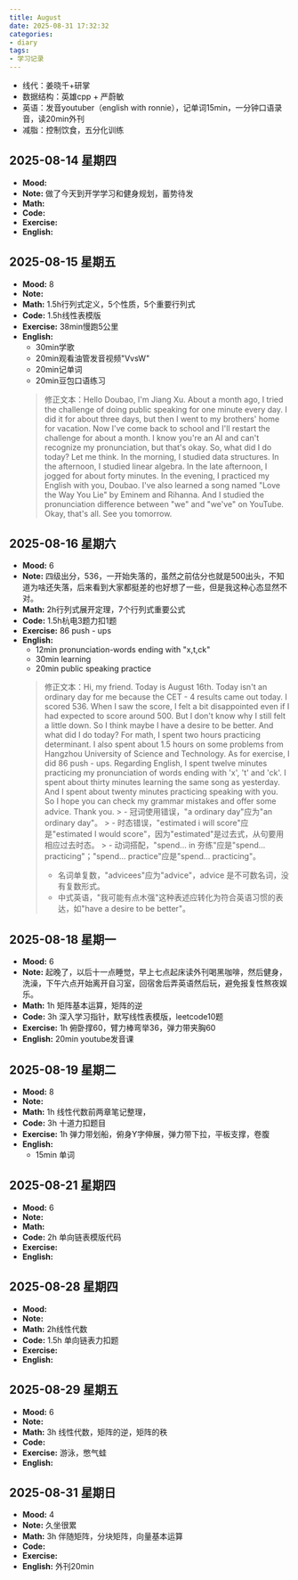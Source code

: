 ```yaml
---
title: August
date: 2025-08-31 17:32:32
categories: 
- diary
tags:
- 学习记录
---
```

- 线代：姜晓千+研掌
- 数据结构：英雄cpp + 严蔚敏
- 英语：发音youtuber（english with ronnie），记单词15min，一分钟口语录音，读20min外刊
- 减脂：控制饮食，五分化训练

## 2025-08-14 星期四
- **Mood:** 
- **Note:** 做了今天到开学学习和健身规划，蓄势待发
- **Math:** 
- **Code:** 
- **Exercise:** 
- **English:** 

## 2025-08-15 星期五
- **Mood:** 8
- **Note:** 
- **Math:** 1.5h行列式定义，5个性质，5个重要行列式
- **Code:** 1.5h线性表模版
- **Exercise:** 38min慢跑5公里
- **English:** 
  - 30min学歌
  - 20min观看油管发音视频"VvsW"
  - 20min记单词
  - 20min豆包口语练习
  > 修正文本：Hello Doubao, I'm Jiang Xu. About a month ago, I tried the challenge of doing public speaking for one minute every day. I did it for about three days, but then I went to my brothers' home for vacation. Now I've come back to school and I'll restart the challenge for about a month. I know you're an AI and can't recognize my pronunciation, but that's okay. So, what did I do today? Let me think. In the morning, I studied data structures. In the afternoon, I studied linear algebra. In the late afternoon, I jogged for about forty minutes. In the evening, I practiced my English with you, Doubao. I've also learned a song named "Love the Way You Lie" by Eminem and Rihanna. And I studied the pronunciation difference between "we" and "we've" on YouTube. Okay, that's all. See you tomorrow.

## 2025-08-16 星期六
- **Mood:** 6
- **Note:** 四级出分，536，一开始失落的，虽然之前估分也就是500出头，不知道为啥还失落，后来看到大家都挺差的也好想了一些，但是我这种心态显然不对。
- **Math:** 2h行列式展开定理，7个行列式重要公式
- **Code:** 1.5h杭电3题力扣1题
- **Exercise:**  86 push - ups
- **English:** 
    - 12min pronunciation-words ending with "x,t,ck"
    - 30min learning 
    - 20min public speaking practice 
    > 修正文本：Hi, my friend. Today is August 16th. Today isn't an ordinary day for me because the CET - 4 results came out today. I scored 536. When I saw the score, I felt a bit disappointed even if I had expected to score around 500. But I don't know why I still felt a little down. So I think maybe I have a desire to be better. And what did I do today? For math, I spent two hours practicing determinant. I also spent about 1.5 hours on some problems from Hangzhou University of Science and Technology. As for exercise, I did 86 push - ups. Regarding English, I spent twelve minutes practicing my pronunciation of words ending with 'x', 't' and 'ck'. I spent about thirty minutes learning the same song as yesterday. And I spent about twenty minutes practicing speaking with you. So I hope you can check my grammar mistakes and offer some advice. Thank you.
	  > - 冠词使用错误，"a ordinary day"应为"an ordinary day"。
	  > - 时态错误，"estimated i will score"应是"estimated I would score"，因为"estimated"是过去式，从句要用相应过去时态。
	  > - 动词搭配，"spend... in 夯练"应是"spend... practicing"；"spend... practice"应是"spend... practicing"。
    > - 名词单复数，"advicees"应为"advice"，advice 是不可数名词，没有复数形式。
    > - 中式英语，"我可能有点木强"这种表述应转化为符合英语习惯的表达，如"have a desire to be better"。
    
## 2025-08-18 星期一
- **Mood:** 6
- **Note:** 起晚了，以后十一点睡觉，早上七点起床读外刊喝黑咖啡，然后健身，洗澡，下午六点开始离开自习室，回宿舍后弄英语然后玩，避免报复性熬夜娱乐。
- **Math:** 1h 矩阵基本运算，矩阵的逆
- **Code:** 3h 深入学习指针，默写线性表模版，leetcode10题
- **Exercise:** 1h 俯卧撑60，臂力棒弯举36，弹力带夹胸60
- **English:** 20min youtube发音课

## 2025-08-19 星期二
- **Mood:** 8
- **Note:** 
- **Math:** 1h 线性代数前两章笔记整理，
- **Code:** 3h 十道力扣题目
- **Exercise:** 1h 弹力带划船，俯身Y字伸展，弹力带下拉，平板支撑，卷腹
- **English:** 
  - 15min 单词


## 2025-08-21 星期四
- **Mood:** 6
- **Note:** 
- **Math:** 
- **Code:** 2h 单向链表模版代码
- **Exercise:** 
- **English:** 



## 2025-08-28 星期四
- **Mood:** 
- **Note:** 
- **Math:** 2h线性代数
- **Code:** 1.5h 单向链表力扣题
- **Exercise:** 
- **English:** 

## 2025-08-29 星期五
- **Mood:** 6
- **Note:** 
- **Math:** 3h 线性代数，矩阵的逆，矩阵的秩
- **Code:** 
- **Exercise:** 游泳，憋气蛙
- **English:** 

## 2025-08-31 星期日
- **Mood:** 4
- **Note:** 久坐很累
- **Math:** 3h 伴随矩阵，分块矩阵，向量基本运算
- **Code:** 
- **Exercise:** 
- **English:** 外刊20min
